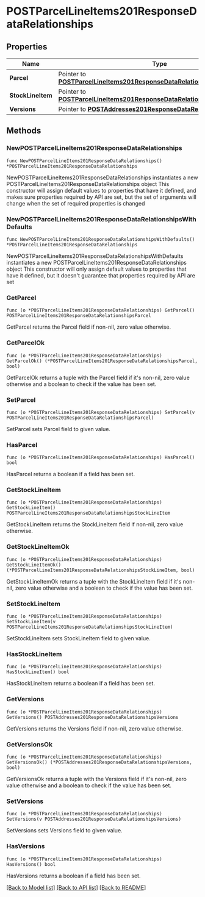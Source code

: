 # POSTParcelLineItems201ResponseDataRelationships

## Properties

Name | Type | Description | Notes
------------ | ------------- | ------------- | -------------
**Parcel** | Pointer to [**POSTParcelLineItems201ResponseDataRelationshipsParcel**](POSTParcelLineItems201ResponseDataRelationshipsParcel.md) |  | [optional] 
**StockLineItem** | Pointer to [**POSTParcelLineItems201ResponseDataRelationshipsStockLineItem**](POSTParcelLineItems201ResponseDataRelationshipsStockLineItem.md) |  | [optional] 
**Versions** | Pointer to [**POSTAddresses201ResponseDataRelationshipsVersions**](POSTAddresses201ResponseDataRelationshipsVersions.md) |  | [optional] 

## Methods

### NewPOSTParcelLineItems201ResponseDataRelationships

`func NewPOSTParcelLineItems201ResponseDataRelationships() *POSTParcelLineItems201ResponseDataRelationships`

NewPOSTParcelLineItems201ResponseDataRelationships instantiates a new POSTParcelLineItems201ResponseDataRelationships object
This constructor will assign default values to properties that have it defined,
and makes sure properties required by API are set, but the set of arguments
will change when the set of required properties is changed

### NewPOSTParcelLineItems201ResponseDataRelationshipsWithDefaults

`func NewPOSTParcelLineItems201ResponseDataRelationshipsWithDefaults() *POSTParcelLineItems201ResponseDataRelationships`

NewPOSTParcelLineItems201ResponseDataRelationshipsWithDefaults instantiates a new POSTParcelLineItems201ResponseDataRelationships object
This constructor will only assign default values to properties that have it defined,
but it doesn't guarantee that properties required by API are set

### GetParcel

`func (o *POSTParcelLineItems201ResponseDataRelationships) GetParcel() POSTParcelLineItems201ResponseDataRelationshipsParcel`

GetParcel returns the Parcel field if non-nil, zero value otherwise.

### GetParcelOk

`func (o *POSTParcelLineItems201ResponseDataRelationships) GetParcelOk() (*POSTParcelLineItems201ResponseDataRelationshipsParcel, bool)`

GetParcelOk returns a tuple with the Parcel field if it's non-nil, zero value otherwise
and a boolean to check if the value has been set.

### SetParcel

`func (o *POSTParcelLineItems201ResponseDataRelationships) SetParcel(v POSTParcelLineItems201ResponseDataRelationshipsParcel)`

SetParcel sets Parcel field to given value.

### HasParcel

`func (o *POSTParcelLineItems201ResponseDataRelationships) HasParcel() bool`

HasParcel returns a boolean if a field has been set.

### GetStockLineItem

`func (o *POSTParcelLineItems201ResponseDataRelationships) GetStockLineItem() POSTParcelLineItems201ResponseDataRelationshipsStockLineItem`

GetStockLineItem returns the StockLineItem field if non-nil, zero value otherwise.

### GetStockLineItemOk

`func (o *POSTParcelLineItems201ResponseDataRelationships) GetStockLineItemOk() (*POSTParcelLineItems201ResponseDataRelationshipsStockLineItem, bool)`

GetStockLineItemOk returns a tuple with the StockLineItem field if it's non-nil, zero value otherwise
and a boolean to check if the value has been set.

### SetStockLineItem

`func (o *POSTParcelLineItems201ResponseDataRelationships) SetStockLineItem(v POSTParcelLineItems201ResponseDataRelationshipsStockLineItem)`

SetStockLineItem sets StockLineItem field to given value.

### HasStockLineItem

`func (o *POSTParcelLineItems201ResponseDataRelationships) HasStockLineItem() bool`

HasStockLineItem returns a boolean if a field has been set.

### GetVersions

`func (o *POSTParcelLineItems201ResponseDataRelationships) GetVersions() POSTAddresses201ResponseDataRelationshipsVersions`

GetVersions returns the Versions field if non-nil, zero value otherwise.

### GetVersionsOk

`func (o *POSTParcelLineItems201ResponseDataRelationships) GetVersionsOk() (*POSTAddresses201ResponseDataRelationshipsVersions, bool)`

GetVersionsOk returns a tuple with the Versions field if it's non-nil, zero value otherwise
and a boolean to check if the value has been set.

### SetVersions

`func (o *POSTParcelLineItems201ResponseDataRelationships) SetVersions(v POSTAddresses201ResponseDataRelationshipsVersions)`

SetVersions sets Versions field to given value.

### HasVersions

`func (o *POSTParcelLineItems201ResponseDataRelationships) HasVersions() bool`

HasVersions returns a boolean if a field has been set.


[[Back to Model list]](../README.md#documentation-for-models) [[Back to API list]](../README.md#documentation-for-api-endpoints) [[Back to README]](../README.md)



